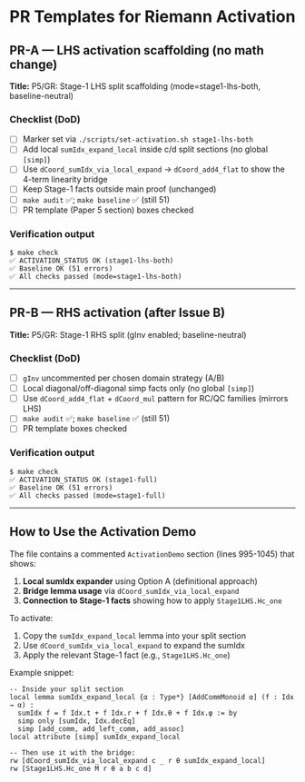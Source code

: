 # PR Templates for Riemann Activation

## PR-A — LHS activation scaffolding (no math change)

**Title:** P5/GR: Stage-1 LHS split scaffolding (mode=stage1-lhs-both, baseline-neutral)

### Checklist (DoD)
- [ ] Marker set via `./scripts/set-activation.sh stage1-lhs-both`
- [ ] Add local `sumIdx_expand_local` inside c/d split sections (no global `[simp]`)
- [ ] Use `dCoord_sumIdx_via_local_expand` → `dCoord_add4_flat` to show the 4-term linearity bridge
- [ ] Keep Stage-1 facts outside main proof (unchanged)
- [ ] `make audit` ✅; `make baseline` ✅ (still 51)
- [ ] PR template (Paper 5 section) boxes checked

### Verification output
```
$ make check
✅ ACTIVATION_STATUS OK (stage1-lhs-both)
✅ Baseline OK (51 errors)
✅ All checks passed (mode=stage1-lhs-both)
```

---

## PR-B — RHS activation (after Issue B)

**Title:** P5/GR: Stage-1 RHS split (gInv enabled; baseline-neutral)

### Checklist (DoD)
- [ ] `gInv` uncommented per chosen domain strategy (A/B)
- [ ] Local diagonal/off-diagonal simp facts only (no global `[simp]`)
- [ ] Use `dCoord_add4_flat` + `dCoord_mul` pattern for RC/QC families (mirrors LHS)
- [ ] `make audit` ✅; `make baseline` ✅ (still 51)
- [ ] PR template boxes checked

### Verification output
```
$ make check
✅ ACTIVATION_STATUS OK (stage1-full)
✅ Baseline OK (51 errors)
✅ All checks passed (mode=stage1-full)
```

---

## How to Use the Activation Demo

The file contains a commented `ActivationDemo` section (lines 995-1045) that shows:

1. **Local sumIdx expander** using Option A (definitional approach)
2. **Bridge lemma usage** via `dCoord_sumIdx_via_local_expand`
3. **Connection to Stage-1 facts** showing how to apply `Stage1LHS.Hc_one`

To activate:
1. Copy the `sumIdx_expand_local` lemma into your split section
2. Use `dCoord_sumIdx_via_local_expand` to expand the sumIdx
3. Apply the relevant Stage-1 fact (e.g., `Stage1LHS.Hc_one`)

Example snippet:
```lean
-- Inside your split section
local lemma sumIdx_expand_local {α : Type*} [AddCommMonoid α] (f : Idx → α) :
  sumIdx f = f Idx.t + f Idx.r + f Idx.θ + f Idx.φ := by
  simp only [sumIdx, Idx.decEq]
  simp [add_comm, add_left_comm, add_assoc]
local attribute [simp] sumIdx_expand_local

-- Then use it with the bridge:
rw [dCoord_sumIdx_via_local_expand c _ r θ sumIdx_expand_local]
rw [Stage1LHS.Hc_one M r θ a b c d]
```